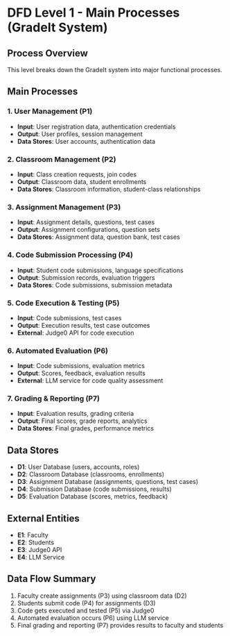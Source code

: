 # DFD Level 1 - Main Processes (GradeIt System)

## Process Overview
This level breaks down the GradeIt system into major functional processes.

## Main Processes

### 1. User Management (P1)
- **Input**: User registration data, authentication credentials
- **Output**: User profiles, session management
- **Data Stores**: User accounts, authentication data

### 2. Classroom Management (P2)
- **Input**: Class creation requests, join codes
- **Output**: Classroom data, student enrollments
- **Data Stores**: Classroom information, student-class relationships

### 3. Assignment Management (P3)
- **Input**: Assignment details, questions, test cases
- **Output**: Assignment configurations, question sets
- **Data Stores**: Assignment data, question bank, test cases

### 4. Code Submission Processing (P4)
- **Input**: Student code submissions, language specifications
- **Output**: Submission records, evaluation triggers
- **Data Stores**: Code submissions, submission metadata

### 5. Code Execution & Testing (P5)
- **Input**: Code submissions, test cases
- **Output**: Execution results, test case outcomes
- **External**: Judge0 API for code execution

### 6. Automated Evaluation (P6)
- **Input**: Code submissions, evaluation metrics
- **Output**: Scores, feedback, evaluation results
- **External**: LLM service for code quality assessment

### 7. Grading & Reporting (P7)
- **Input**: Evaluation results, grading criteria
- **Output**: Final scores, grade reports, analytics
- **Data Stores**: Final grades, performance metrics

## Data Stores
- **D1**: User Database (users, accounts, roles)
- **D2**: Classroom Database (classrooms, enrollments)
- **D3**: Assignment Database (assignments, questions, test cases)
- **D4**: Submission Database (code submissions, results)
- **D5**: Evaluation Database (scores, metrics, feedback)

## External Entities
- **E1**: Faculty
- **E2**: Students
- **E3**: Judge0 API
- **E4**: LLM Service

## Data Flow Summary
1. Faculty create assignments (P3) using classroom data (D2)
2. Students submit code (P4) for assignments (D3)
3. Code gets executed and tested (P5) via Judge0
4. Automated evaluation occurs (P6) using LLM service
5. Final grading and reporting (P7) provides results to faculty and students